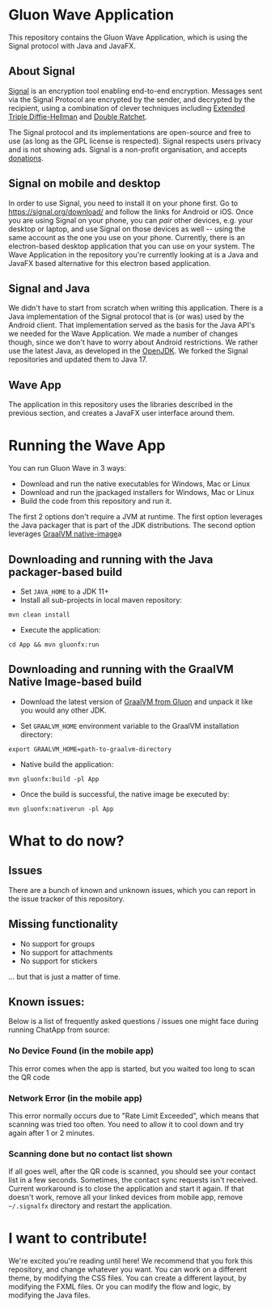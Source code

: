 Gluon Wave Application
====

This repository contains the Gluon Wave Application, which is using the 
Signal protocol with Java and JavaFX.

About Signal
------------

[Signal](https:/signal.org) is an encryption tool enabling end-to-end
encryption. Messages sent via the Signal Protocol are encrypted by the
sender, and decrypted by the recipient, using a combination of clever
techniques including [Extended Triple Diffie-Hellman](https://signal.org/docs/specifications/x3dh/)
and [Double Ratchet](https://signal.org/docs/specifications/doubleratchet/).

The Signal protocol and its implementations are open-source and free to
use (as long as the GPL license is respected). Signal respects users privacy
and is not showing ads. Signal is a non-profit organisation, and accepts
[donations](https://signal.org/donate).

Signal on mobile and desktop
----------------------------

In order to use Signal, you need to install it on your phone first.
Go to https://signal.org/download/ and follow the links for Android or
iOS. Once you are using Signal on your phone, you can _pair_ other
devices, e.g. your desktop or laptop, and use Signal on those devices as
well -- using the same account as the one you use on your phone.
Currently, there is an electron-based desktop application that you can
use on your system. The Wave Application in the repository you're 
currently looking at is a Java and JavaFX based alternative for this electron
based application.

Signal and Java
---------------

We didn't have to start from scratch when writing this application.
There is a Java implementation of the Signal protocol that is (or was) used by
the Android client. That implementation served as the basis for the Java
API's we needed for the Wave Application. We made a number of changes though,
since we don't have to worry about Android restrictions. We rather use
the latest Java, as developed in the [OpenJDK](https://openjdk.java.net).
We forked the Signal repositories and updated them to Java 17.

Wave App
--------

The application in this repository uses the libraries described in the
previous section, and creates a JavaFX user interface around them.

Running the Wave App
====================

You can run Gluon Wave in 3 ways:

* Download and run the native executables for Windows, Mac or Linux
* Download and run the jpackaged installers for Windows, Mac or Linux
* Build the code from this repository and run it.

The first 2 options don't require a JVM at runtime. The first option leverages
the Java packager that is part of the JDK distributions.
The second option leverages [GraalVM native-image](https://graalvm.org)a

Downloading and running with the Java packager-based build
----------------------------------------------------------

* Set `JAVA_HOME` to a JDK 11+
* Install all sub-projects in local maven repository:
```
mvn clean install
```
* Execute the application:
```
cd App && mvn gluonfx:run
```

Downloading and running with the GraalVM Native Image-based build
-----------------------------------------------------------------

* Download the latest version of [GraalVM from Gluon](https://github.com/gluonhq/graal/releases/latest) and unpack it like you would any other JDK.

* Set `GRAALVM_HOME` environment variable to the GraalVM installation directory:
```
export GRAALVM_HOME=path-to-graalvm-directory
```

* Native build the application:
```
mvn gluonfx:build -pl App
```
* Once the build is successful, the native image be executed by:
```
mvn gluonfx:nativerun -pl App
```

What to do now?
===============

Issues
------

There are a bunch of known and unknown issues, which you can report in
the issue tracker of this repository.

Missing functionality
---------------------
* No support for groups
* No support for attachments
* No support for stickers

... but that is just a matter of time.

Known issues:
-------------
Below is a list of frequently asked questions / issues one might face during running ChatApp from source:

### No Device Found (in the mobile app)

This error comes when the app is started, but you waited too long to scan the QR code

### Network Error (in the mobile app)

This error normally occurs due to "Rate Limit Exceeded", which means that scanning was tried too often.
You need to allow it to cool down and try again after 1 or 2 minutes.

### Scanning done but no contact list shown

If all goes well, after the QR code is scanned, you should see your contact list in a few
seconds. Sometimes, the contact sync requests isn't received. 
Current workaround is to close the application and start it again.
If that doesn't work, remove all your linked devices from mobile app, remove `~/.signalfx` directory and restart the application.

I want to contribute!
=====================
We're excited you're reading until here! We recommend that you fork this repository, and change
whatever you want. You can work on a different theme, by modifying the CSS files. You can
create a different layout, by modifying the FXML files. Or you can modify the flow and logic,
by modifying the Java files.


